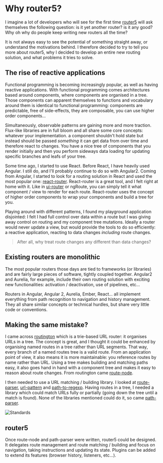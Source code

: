 # Why router5?

I imagine a lot of developers who will see for the first time [router5](http://router5.github.io) will ask themselves the following question:
is it yet another router? is it any good? Why oh why do people keep writing new routers all the time?

It is not always easy to see the potential of something straight away, or understand the motivations behind. I therefore decided
to try to tell you more about router5, why I decided to develop an entire new routing solution, and what problems it tries to solve.


## The rise of reactive applications

Functional programming is becoming increasingly popular, as well as having reactive applications. With functional programming comes architectures
based around components, where components are organised in a tree. Those components can apparent themselves to functions and vocabulary around them
is identical to functional programming: components are predictable, free of side-effects, they are composable, you can use higher order components...

Simultaneously, observable patterns are gaining more and more traction. Flux-like libraries are in full bloom and all share some core concepts:
whatever your implementation. a component shouldn't hold state but instead should be passed _something_ it can get data from over time and therefore
react to changes. You have a nice tree of components that you render initially and then you perform sideways data loading for
updating specific branches and leafs of your tree.

Some time ago, I started to use React. Before React, I have heavily used Angular. I still do, and I'll probably continue to do so with Angular2.
Coming from Angular, I started to look for a routing solution in React and used the most popular one: [react-router](https://github.com/rackt/react-router).
React-router is a great tool, and I felt right at home with it. Like in [ui-router](https://github.com/angular-ui/ui-router) or ngRoute, you can simply tell
it what component / view to render for each route. React-router uses the concept of higher order components to wrap your components and build a tree for you.

Playing around with different patterns, I found my playground application disjointed: I felt I had full control over data within a route but I was
giving away control on routing and my component tree mutations. Ideally a router would never update a view, but would provide the tools to do so
efficiently: a reactive application, reacting to data changes _including_ route changes.

> After all, why treat route changes any different than data changes?


## Existing routers are monolithic

The most popular routers those days are tied to frameworks (or libraries) and are fairly large pieces of software, tightly coupled together.
Angular2 and Aurelia, for example, include their own routing solution with exciting new functionalities: activation / deactivation, use
of pipelines, etc...

Routers in Angular, Angular 2, Aurelia, Ember, React... all implement everything from path recognition
to navigation and history management. They all share similar concepts or technical hurdles, but share very little code or conventions.


## Making the same mistake?

I came across [routington](https://github.com/pillarjs/routington) which is
a trie-based URL router: it organises URLs in a tree. The concept is great, and I thought it could be enhanced by organising named routes
in a tree rather than URL segments. That way, every branch of a named routes tree is a valid route. From an application point of view,
it also means it is more maintainable: you reference routes by name rather than URL. Using a tree makes building and matching paths easy,
it also goes hand in hand with a component tree and makes it easy to reason about route changes. From routington came
[route-node](https://github.com/troch/route-node).

I then needed to use a URL matching / building library. I looked at [route-parser](https://github.com/rcs/route-parser),
[url-pattern](https://github.com/snd/url-pattern) and [path-to-regexp](https://github.com/pillarjs/path-to-regexp).
Having routes in a tree, I needed a library which could match URLs fully or partially (going down the tree until a match is found).
None of the libraries mentioned could do it, so came [path-parser](https://github.com/troch/path-parser).

![Standards](https://imgs.xkcd.com/comics/standards.png)

## router5

Once route-node and path-parser were written, router5 could be designed. It delegates route management and route matching / building
and focus on navigation, taking instructions and updating its state. Plugins can be added to extend its features (browser history, listeners, etc...).
